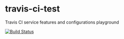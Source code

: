 travis-ci-test
==============

Travis CI service features and configurations playground

[![Build Status](https://travis-ci.org/rcrowder/travis-ci-test.png?branch=master)](https://travis-ci.org/rcrowder/travis-ci-test)
